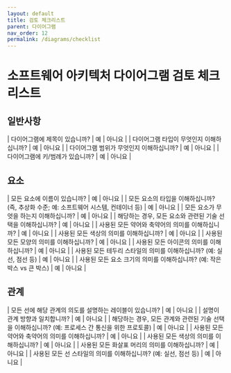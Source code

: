 ```yaml
---
layout: default
title: 검토 체크리스트
parent: 다이어그램
nav_order: 12
permalink: /diagrams/checklist
---
```


# 소프트웨어 아키텍처 다이어그램 검토 체크리스트

## 일반사항

| 다이어그램에 제목이 있습니까? | 예 | 아니요 |
| 다이어그램 타입이 무엇인지 이해하십니까? | 예 | 아니요 |
| 다이어그램 범위가 무엇인지 이해하십니까? | 예 | 아니요 |
| 다이어그램에 키/범례가 있습니까? | 예 | 아니요 |

## 요소

| 모든 요소에 이름이 있습니까? | 예 | 아니요 |
| 모든 요소의 타입을 이해하십니까? (즉, 추상화 수준; 예: 소프트웨어 시스템, 컨테이너 등) | 예 | 아니요 |
| 모든 요소가 무엇을 하는지 이해하십니까? | 예 | 아니요 |
| 해당하는 경우, 모든 요소와 관련된 기술 선택을 이해하십니까? | 예 | 아니요 |
| 사용된 모든 약어와 축약어의 의미를 이해하십니까? | 예 | 아니요 |
| 사용된 모든 색상의 의미를 이해하십니까? | 예 | 아니요 |
| 사용된 모든 모양의 의미를 이해하십니까? | 예 | 아니요 |
| 사용된 모든 아이콘의 의미를 이해하십니까? | 예 | 아니요 |
| 사용된 모든 테두리 스타일의 의미를 이해하십니까? (예: 실선, 점선 등) | 예 | 아니요 |
| 사용된 모든 요소 크기의 의미를 이해하십니까? (예: 작은 박스 vs 큰 박스) | 예 | 아니요 |

## 관계

| 모든 선에 해당 관계의 의도를 설명하는 레이블이 있습니까? | 예 | 아니요 |
| 설명이 관계 방향과 일치합니까? | 예 | 아니요 |
| 해당하는 경우, 모든 관계와 관련된 기술 선택을 이해하십니까? (예: 프로세스 간 통신을 위한 프로토콜) | 예 | 아니요 |
| 사용된 모든 약어와 축약어의 의미를 이해하십니까? | 예 | 아니요 |
| 사용된 모든 색상의 의미를 이해하십니까? | 예 | 아니요 |
| 사용된 모든 화살표 머리의 의미를 이해하십니까? | 예 | 아니요 |
| 사용된 모든 선 스타일의 의미를 이해하십니까? (예: 실선, 점선 등) | 예 | 아니요 |
